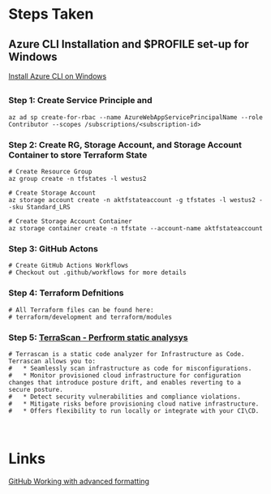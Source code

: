 # Steps Taken

## Azure CLI Installation and $PROFILE set-up for Windows

[Install Azure CLI on Windows](https://learn.microsoft.com/en-us/cli/azure/install-azure-cli-windows?tabs=azure-cli)

##

### Step 1: Create Service Principle and

```
az ad sp create-for-rbac --name AzureWebAppServicePrincipalName --role Contributor --scopes /subscriptions/<subscription-id>
```

### Step 2: Create RG, Storage Account, and Storage Account Container to store Terraform State

```
# Create Resource Group
az group create -n tfstates -l westus2

# Create Storage Account
az storage account create -n aktfstateaccount -g tfstates -l westus2 --sku Standard_LRS

# Create Storage Account Container
az storage container create -n tfstate --account-name aktfstateaccount
```

### Step 3: GitHub Actons

```
# Create GitHub Actions Workflows
# Checkout out .github/workflows for more details
```

### Step 4: Terraform Defnitions

```
# All Terraform files can be found here:
# terraform/development and terraform/modules
```

### Step 5: [TerraScan - Perfrorm static analysys](https://github.com/tenable/terrascan)

```
# Terrascan is a static code analyzer for Infrastructure as Code. Terrascan allows you to:
#   * Seamlessly scan infrastructure as code for misconfigurations.
#   * Monitor provisioned cloud infrastructure for configuration changes that introduce posture drift, and enables reverting to a secure posture.
#   * Detect security vulnerabilities and compliance violations.
#   * Mitigate risks before provisioning cloud native infrastructure.
#   * Offers flexibility to run locally or integrate with your CI\CD.
```

<br>

# Links

[GitHub Working with advanced formatting](https://docs.github.com/en/get-started/writing-on-github/working-with-advanced-formatting)

